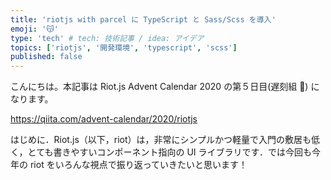 ```yaml
---
title: 'riotjs with parcel に TypeScript と Sass/Scss を導入'
emoji: '😽'
type: 'tech' # tech: 技術記事 / idea: アイデア
topics: ['riotjs', '開発環境', 'typescript', 'scss']
published: false
---
```


こんにちは。本記事は Riot.js Advent Calendar 2020 の第５日目(遅刻組 🙇) になります。

https://qiita.com/advent-calendar/2020/riotjs

はじめに．Riot.js（以下，riot）は，非常にシンプルかつ軽量で入門の敷居も低く，とても書きやすいコンポーネント指向の UI ライブラリです．では今回も今年の riot をいろんな視点で振り返っていきたいと思います！
